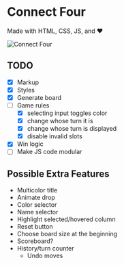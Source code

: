 # Connect Four

Made with HTML, CSS, JS, and :heart:

![Connect Four](https://www.memory-improvement-tips.com/images/Connect_Four_ani.gif)

## TODO

- [x] Markup
- [x] Styles
- [x] Generate board
- [ ] Game rules
	- [x] selecting input toggles color
	- [x] change whose turn it is
	- [x] change whose turn is displayed
	- [x] disable invalid slots
- [x] Win logic
- [ ] Make JS code modular

## Possible Extra Features

- Multicolor title
- Animate drop
- Color selector
- Name selector
- Highlight selected/hovered column
- Reset button
- Choose board size at the beginning
- Scoreboard?
- History/turn counter
	- Undo moves
